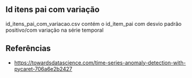 ## Id itens pai com variação

id_itens_pai_com_variacao.csv contém o id_item_pai com desvio padrão positivo/com variação na série temporal

## Referências

- https://towardsdatascience.com/time-series-anomaly-detection-with-pycaret-706a6e2b2427
